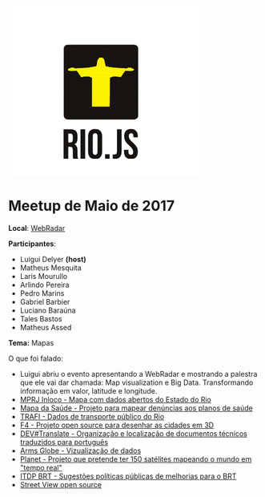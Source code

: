 ![RioJS](https://github.com/riojs-org/meetups/blob/master/img/logo.png?raw=true)

# Meetup de Maio de 2017

**Local**: [WebRadar](http://www.webradar.com/)

**Participantes**:
 - Luigui Delyer **(host)**
 - Matheus Mesquita
 - Laris Mourullo
 - Arlindo Pereira
 - Pedro Marins
 - Gabriel Barbier
 - Luciano Baraúna
 - Tales Bastos
 - Matheus Assed

 **Tema:** Mapas

O que foi falado:
- Luigui abriu o evento apresentando a WebRadar e mostrando a palestra que ele vai dar chamada: Map visualization e Big Data. Transformando informação em valor, latitude e longitude.
- [MPRJ Inloco - Mapa com dados abertos do Estado do Rio](http://apps.mprj.mp.br/sistema/mpmapas/inloco.html#/plataforma)
- [Mapa da Saúde - Projeto para mapear denúncias aos planos de saúde](https://github.com/vamoss/mapadasaude)
- [TRAFI - Dados de transporte público do Rio](http://www.trafi.com)
- [F4 - Projeto open source para desenhar as cidades em 3D](http://demo.f4map.com/#camera.theta=0.9)
- [DEV#Translate - Organização e localização de documentos técnicos traduzidos para português](https://github.com/devtranslate/devtranslate.github.io)
- [Arms Globe - Vizualização de dados](https://armsglobe.chromeexperiments.com)
- [Planet - Projeto que pretende ter 150 satélites mapeando o mundo em "tempo real"](https://www.planet.com)
- [ITDP BRT - Sugestões políticas públicas de melhorias para o BRT](http://nighto.github.io/itdpbrtmap/)
- [Street View open source](https://www.mapillary.com)
